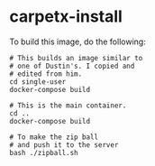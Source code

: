 # carpetx-install
To build this image, do the following:

```
# This builds an image similar to
# one of Dustin's. I copied and
# edited from him.
cd single-user
docker-compose build

# This is the main container.
cd ..
docker-compose build

# To make the zip ball
# and push it to the server
bash ./zipball.sh 
```
